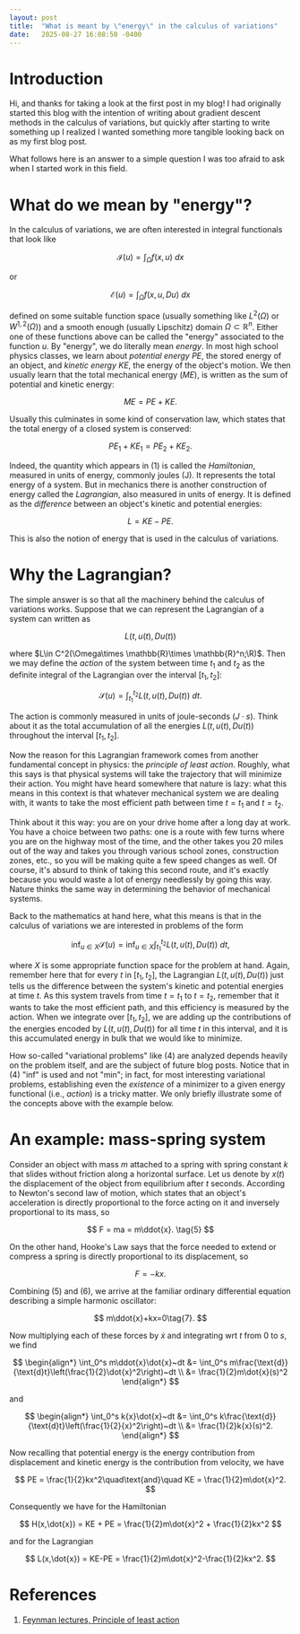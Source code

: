 ```yaml
---
layout: post
title:  "What is meant by \"energy\" in the calculus of variations"
date:   2025-08-27 16:08:50 -0400
---
```


# Introduction
Hi, and thanks for taking a look at the first post in my blog! I had originally started this blog with the intention of writing about gradient descent methods in the calculus of variations, but quickly after starting to write something up I realized I wanted something more tangible looking back on as my first blog post.

What follows here is an answer to a simple question I was too afraid to ask when I started work in this field.


# What do we mean by \"energy\"?
In the calculus of variations, we are often interested in integral functionals that look like

$$
\mathcal{I}(u)= \int_\Omega f(x,u)~dx
$$

or

$$
\mathcal{E}(u)= \int_\Omega f(x,u,Du)~dx$$

defined on some suitable function space (usually something like $L^2(\Omega)$ or $W^{1,2}(\Omega)$) and a smooth enough (usually Lipschitz) domain $\Omega\subset \mathbb{R}^n$. Either one of these functions above can be called the \"energy\" associated to the function $u$. By \"energy\", we do literally mean *energy*. In most high school physics classes, we learn about *potential energy* $PE$, the stored energy of an object, and *kinetic energy* $KE$, the energy of the object's motion. We then usually learn that the total mechanical energy ($ME$), is written as the sum of potential and kinetic energy: 

$$
ME = PE + KE. \tag{1}
$$

Usually this culminates in some kind of conservation law, which states that the total energy of a closed system is conserved: 

$$
PE_1 + KE_1 = PE_2 + KE_2. 
$$

Indeed, the quantity which appears in (1) is called the *Hamiltonian*, measured in units of energy, commonly joules (J). It represents the total energy of a system. But in mechanics there is another construction of energy called the *Lagrangian*, also measured in units of energy. It is defined as the *difference* between an object's kinetic and potential energies: 

$$
L = KE - PE.
$$

This is also the notion of energy that is used in the calculus of variations.


# Why the Lagrangian?
The simple answer is so that all the machinery behind the calculus of variations works. Suppose that we can represent the Lagrangian of a system can written as 

$$
L(t,u(t),Du(t)) \tag{2}
$$

where 
$L\in C^2(\Omega\times \mathbb{R}\times \mathbb{R}^n;\R)$. Then we may define the *action* of the system between time $t_1$ and $t_2$ as the definite integral of the Lagrangian over the interval $[t_1,t_2]$: 

$$
\mathcal{S}(u)= \int_{t_1}^{t_2} L(t,u(t),Du(t))~d{t}. \tag{3}
$$

The action is commonly measured in units of joule-seconds ($J\cdot s$). Think about it as the total accumulation of all the energies $L(t,u(t),Du(t))$ throughout the interval $[t_1,t_2]$. 

Now the reason for this Lagrangian framework comes from another fundamental concept in physics: the *principle of least action*. Roughly, what this says is that physical systems will take the trajectory that will minimize their action. You might have heard somewhere that nature is lazy: what this means in this context is that whatever mechanical system we are dealing with, it wants to take the most efficient path between time $t=t_1$ and $t=t_2$.

Think about it this way: you are on your drive home after a long day at work. You have a choice between two paths: one is a route with few turns where you are on the highway most of the time, and the other takes you 20 miles out of the way and takes you through various school zones, construction zones, etc., so you will be making quite a few speed changes as well. Of course, it's absurd to think of taking this second route, and it's exactly because you would waste a lot of energy needlessly by going this way. Nature thinks the same way in determining the behavior of mechanical systems. 

Back to the mathematics at hand here, what this means is that in the calculus of variations we are interested in problems of the form 

$$
\inf_{u\in X} \mathcal{S}(u) = \inf_{u\in X}\int_{t_1}^{t_2} L(t,u(t),Du(t))~dt, \tag{4}
$$

where $X$ is some appropriate function space for the problem at hand. Again, remember here that for every $t$ in $[t_1,t_2]$, the Lagrangian $L(t,u(t),Du(t))$ just tells us the difference between the system's kinetic and potential energies at time $t$. As this system travels from time $t=t_1$ to $t=t_2$, remember that it wants to take the most efficient path, and this efficiency is measured by the action. When we integrate over $[t_1,t_2]$, we are adding up the contributions of the energies encoded by $L(t,u(t),Du(t))$ for all time $t$ in this interval, and it is this accumulated energy in bulk that we would like to minimize.

How so-called \"variational problems\" like (4) are analyzed depends heavily on the problem itself, and are the subject of future blog posts. Notice that in (4) \"inf\" is used and not \"min\"; in fact, for most interesting variational problems, establishing even the *existence* of a minimizer to a given energy functional (i.e., *action*) is a tricky matter. We only briefly illustrate some of the concepts above with the example below.


# An example: mass-spring system
Consider an object with mass $m$ attached to a spring with spring constant $k$ that slides without friction along a horizontal surface. Let us denote by $x(t)$ the displacement of the object from equilibrium after $t$ seconds. According to Newton's second law of motion, which states that an object's acceleration is directly proportional to the force acting on it and inversely proportional to its mass, so

$$
    F = ma = m\ddot{x}. \tag{5}
$$

On the other hand, Hooke's Law says that the force needed to extend or compress a spring is directly proportional to its displacement, so 

$$
    F = -kx.\tag{6}
$$

Combining (5) and (6), we arrive at the familiar ordinary differential equation describing a simple harmonic oscillator: 

$$
m\ddot{x}+kx=0\tag{7}.
$$

Now multiplying each of these forces by $\dot{x}$ and integrating wrt $t$ from $0$ to $s$, we find 

$$
\begin{align*}
    \int_0^s m\ddot{x}\dot{x}~dt &= \int_0^s m\frac{\text{d}}{\text{d}t}\left(\frac{1}{2}\dot{x}^2\right)~dt \\
        &= \frac{1}{2}m\dot{x}(s)^2
\end{align*}
$$

and 

$$
\begin{align*}
    \int_0^s k{x}\dot{x}~dt &= \int_0^s k\frac{\text{d}}{\text{d}t}\left(\frac{1}{2}{x}^2\right)~dt \\
        &= \frac{1}{2}k{x}(s)^2.
\end{align*}
$$

Now recalling that potential energy is the energy contribution from displacement and kinetic energy is the contribution from velocity, we have 

$$
    PE = \frac{1}{2}kx^2\quad\text{and}\quad KE = \frac{1}{2}m\dot{x}^2. 
$$

Consequently we have for the Hamiltonian

$$
H(x,\dot{x}) = KE + PE = \frac{1}{2}m\dot{x}^2 + \frac{1}{2}kx^2
$$

and for the Lagrangian

$$
L(x,\dot{x}) = KE-PE = \frac{1}{2}m\dot{x}^2-\frac{1}{2}kx^2. 
$$


# References
1. [Feynman lectures, Principle of least action](https://www.feynmanlectures.caltech.edu/II_19.html)



